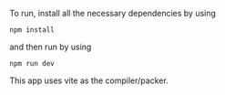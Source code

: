 To run, install all the necessary dependencies by using

`npm install`

and then run by using

`npm run dev`

This app uses vite as the compiler/packer.
